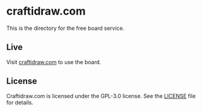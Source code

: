 # craftidraw.com
This is the directory for the free board service.

## Live
Visit [craftidraw.com](https://craftidraw.com) to use the board.

## License
Craftidraw.com is licensed under the GPL-3.0 license. See the [LICENSE](LICENSE) file for details.
